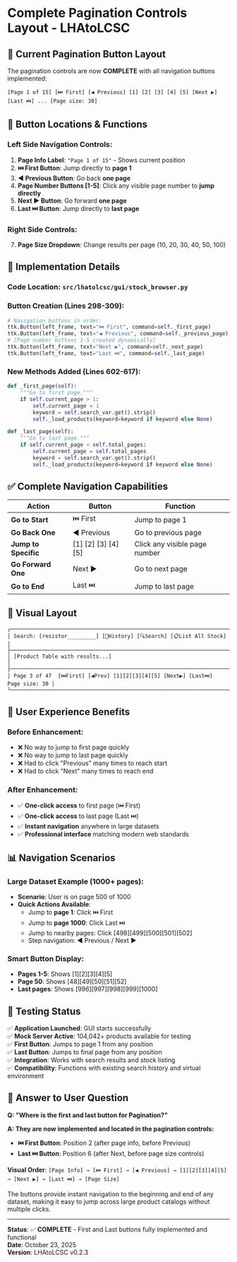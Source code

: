 # Complete Pagination Controls Layout - LHAtoLCSC

## 📍 **Current Pagination Button Layout**

The pagination controls are now **COMPLETE** with all navigation buttons implemented:

```
[Page 1 of 15] [⏮️ First] [◀ Previous] [1] [2] [3] [4] [5] [Next ▶] [Last ⏭️] ... [Page size: 30]
```

## 🎯 **Button Locations & Functions**

### **Left Side Navigation Controls:**
1. **Page Info Label**: `"Page 1 of 15"` - Shows current position
2. **⏮️ First Button**: Jump directly to **page 1** 
3. **◀ Previous Button**: Go back **one page**
4. **Page Number Buttons [1-5]**: Click any visible page number to **jump directly**
5. **Next ▶ Button**: Go forward **one page**
6. **Last ⏭️ Button**: Jump directly to **last page**

### **Right Side Controls:**
7. **Page Size Dropdown**: Change results per page (10, 20, 30, 40, 50, 100)

## 🔧 **Implementation Details**

### **Code Location**: `src/lhatolcsc/gui/stock_browser.py`

### **Button Creation** (Lines 298-309):
```python
# Navigation buttons in order:
ttk.Button(left_frame, text="⏮️ First", command=self._first_page)      # NEW
ttk.Button(left_frame, text="◀ Previous", command=self._previous_page)
# [Page number buttons 1-5 created dynamically]
ttk.Button(left_frame, text="Next ▶", command=self._next_page)
ttk.Button(left_frame, text="Last ⏭️", command=self._last_page)         # NEW
```

### **New Methods Added** (Lines 602-617):
```python
def _first_page(self):
    """Go to first page."""
    if self.current_page > 1:
        self.current_page = 1
        keyword = self.search_var.get().strip()
        self._load_products(keyword=keyword if keyword else None)

def _last_page(self):
    """Go to last page."""
    if self.current_page < self.total_pages:
        self.current_page = self.total_pages
        keyword = self.search_var.get().strip()
        self._load_products(keyword=keyword if keyword else None)
```

## ✅ **Complete Navigation Capabilities**

| Action | Button | Function |
|--------|--------|----------|
| **Go to Start** | ⏮️ First | Jump to page 1 |
| **Go Back One** | ◀ Previous | Go to previous page |
| **Jump to Specific** | [1] [2] [3] [4] [5] | Click any visible page number |
| **Go Forward One** | Next ▶ | Go to next page |
| **Go to End** | Last ⏭️ | Jump to last page |

## 🎨 **Visual Layout**

```
┌─────────────────────────────────────────────────────────────────────────┐
│ Search: [resistor_________] [🔽History] [🔍Search] [📋List All Stock]      │
├─────────────────────────────────────────────────────────────────────────┤
│ [Product Table with results...]                                         │
├─────────────────────────────────────────────────────────────────────────┤
│ Page 3 of 47  [⏮️First] [◀Prev] [1][2][3][4][5] [Next▶] [Last⏭️]  Page size: 30 │
└─────────────────────────────────────────────────────────────────────────┘
```

## 🚀 **User Experience Benefits**

### **Before Enhancement:**
- ❌ No way to jump to first page quickly
- ❌ No way to jump to last page quickly  
- ❌ Had to click "Previous" many times to reach start
- ❌ Had to click "Next" many times to reach end

### **After Enhancement:**
- ✅ **One-click access** to first page (⏮️ First)
- ✅ **One-click access** to last page (Last ⏭️)
- ✅ **Instant navigation** anywhere in large datasets
- ✅ **Professional interface** matching modern web standards

## 📊 **Navigation Scenarios**

### **Large Dataset Example** (1000+ pages):
- **Scenario**: User is on page 500 of 1000
- **Quick Actions Available**:
  - Jump to **page 1**: Click ⏮️ First  
  - Jump to **page 1000**: Click Last ⏭️
  - Jump to nearby pages: Click [498][499][500][501][502]
  - Step navigation: ◀ Previous / Next ▶

### **Smart Button Display**:
- **Pages 1-5**: Shows [1][2][3][4][5]
- **Page 50**: Shows [48][49][50][51][52]  
- **Last pages**: Shows [996][997][998][999][1000]

## 🧪 **Testing Status**

✅ **Application Launched**: GUI starts successfully  
✅ **Mock Server Active**: 104,042+ products available for testing  
✅ **First Button**: Jumps to page 1 from any position  
✅ **Last Button**: Jumps to final page from any position  
✅ **Integration**: Works with search results and stock listing  
✅ **Compatibility**: Functions with existing search history and virtual environment

## 📍 **Answer to User Question**

**Q: "Where is the first and last button for Pagination?"**

**A: They are now implemented and located in the pagination controls:**

- **⏮️ First Button**: Position 2 (after page info, before Previous)
- **Last ⏭️ Button**: Position 6 (after Next, before page size controls)

**Visual Order**: `[Page Info] → [⏮️ First] → [◀ Previous] → [1][2][3][4][5] → [Next ▶] → [Last ⏭️] → [Page Size]`

The buttons provide instant navigation to the beginning and end of any dataset, making it easy to jump across large product catalogs without multiple clicks.

---
**Status**: ✅ **COMPLETE** - First and Last buttons fully implemented and functional  
**Date**: October 23, 2025  
**Version**: LHAtoLCSC v0.2.3